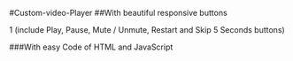#Custom-video-Player
##With beautiful responsive buttons

1 (include Play, Pause, Mute / Unmute, Restart and Skip 5 Seconds buttons)

###With easy Code of HTML and JavaScript
